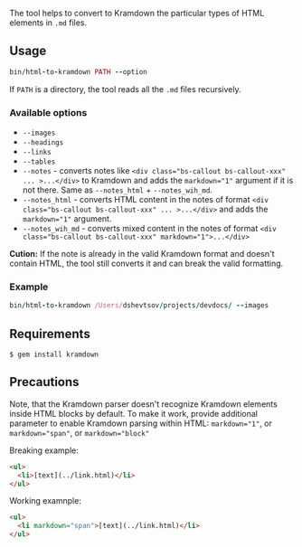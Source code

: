 The tool helps to convert to Kramdown the particular types of HTML elements in `.md` files.

## Usage

```ruby
bin/html-to-kramdown PATH --option
```

If `PATH` is a directory, the tool reads all the `.md` files recursively.

### Available options

- `--images`
- `--headings`
- `--links`
- `--tables`
- `--notes` - converts notes like `<div class="bs-callout bs-callout-xxx" ... >...</div>` to Kramdown and adds the `markdown="1"` argument if it is not there. Same as `--notes_html` + `--notes_wih_md`.
- `--notes_html` - converts HTML content in the notes of format `<div class="bs-callout bs-callout-xxx" ... >...</div>` and adds the `markdown="1"` argument.
- `--notes_wih_md` - converts mixed content in the notes of format `<div class="bs-callout bs-callout-xxx" markdown="1">...</div>`

**Cution:** If the note is already in the valid Kramdown format and doesn't contain HTML, the tool still converts it and can break the valid formatting.

### Example

```ruby
bin/html-to-kramdown /Users/dshevtsov/projects/devdocs/ --images
```

## Requirements

```
$ gem install kramdown
```

## Precautions

Note, that the Kramdown parser doesn't recognize Kramdown elements inside HTML blocks by default.
To make it work, provide additional parameter to enable Kramdown parsing within HTML: `markdown="1"`, or `markdown="span"`, or `markdown="block"`

Breaking example:
```html
<ul>
  <li>[text](../link.html)</li>
</ul>
```

Working examnple:
```html
<ul>
  <li markdown="span">[text](../link.html)</li>
</ul>
```
